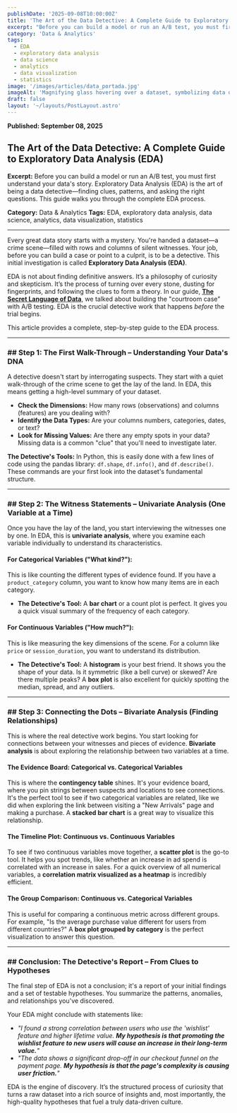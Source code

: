 ```yaml
---
publishDate: '2025-09-08T10:00:00Z'
title: 'The Art of the Data Detective: A Complete Guide to Exploratory Data Analysis (EDA)'
excerpt: "Before you can build a model or run an A/B test, you must first understand your data's story. Exploratory Data Analysis (EDA) is the art of being a data detective—finding clues, patterns, and asking the right questions. This guide walks you through the complete EDA process."
category: 'Data & Analytics'
tags:
  - EDA
  - exploratory data analysis
  - data science
  - analytics
  - data visualization
  - statistics
image: '/images/articles/data_portada.jpg'
imageAlt: 'Magnifying glass hovering over a dataset, symbolizing data detective work during Exploratory Data Analysis.'
draft: false
layout: '~/layouts/PostLayout.astro'
---
```


**Published: September 08, 2025**

## The Art of the Data Detective: A Complete Guide to Exploratory Data Analysis (EDA)

**Excerpt:** Before you can build a model or run an A/B test, you must first understand your data's story. Exploratory Data Analysis (EDA) is the art of being a data detective—finding clues, patterns, and asking the right questions. This guide walks you through the complete EDA process.

**Category:** Data & Analytics
**Tags:** EDA, exploratory data analysis, data science, analytics, data visualization, statistics

-----

Every great data story starts with a mystery. You're handed a dataset—a crime scene—filled with rows and columns of silent witnesses. Your job, before you can build a case or point to a culprit, is to be a detective. This initial investigation is called **Exploratory Data Analysis (EDA)**.

EDA is not about finding definitive answers. It’s a philosophy of curiosity and skepticism. It’s the process of turning over every stone, dusting for fingerprints, and following the clues to form a theory. In our guide, **[The Secret Language of Data](https://www.google.com/search?q=/articles/the-secret-language-of-data)**, we talked about building the "courtroom case" with A/B testing. EDA is the crucial detective work that happens *before* the trial begins.

This article provides a complete, step-by-step guide to the EDA process.

-----

### \#\# Step 1: The First Walk-Through – Understanding Your Data's DNA

A detective doesn't start by interrogating suspects. They start with a quiet walk-through of the crime scene to get the lay of the land. In EDA, this means getting a high-level summary of your dataset.

  * **Check the Dimensions:** How many rows (observations) and columns (features) are you dealing with?
  * **Identify the Data Types:** Are your columns numbers, categories, dates, or text?
  * **Look for Missing Values:** Are there any empty spots in your data? Missing data is a common "clue" that you'll need to investigate later.

**The Detective's Tools:** In Python, this is easily done with a few lines of code using the pandas library: `df.shape`, `df.info()`, and `df.describe()`. These commands are your first look into the dataset's fundamental structure.

-----

### \#\# Step 2: The Witness Statements – Univariate Analysis (One Variable at a Time)

Once you have the lay of the land, you start interviewing the witnesses one by one. In EDA, this is **univariate analysis**, where you examine each variable individually to understand its characteristics.

#### For Categorical Variables ("What kind?"):

This is like counting the different types of evidence found. If you have a `product_category` column, you want to know how many items are in each category.

  * **The Detective's Tool:** A **bar chart** or a count plot is perfect. It gives you a quick visual summary of the frequency of each category.

#### For Continuous Variables ("How much?"):

This is like measuring the key dimensions of the scene. For a column like `price` or `session_duration`, you want to understand its distribution.

  * **The Detective's Tool:** A **histogram** is your best friend. It shows you the shape of your data. Is it symmetric (like a bell curve) or skewed? Are there multiple peaks? A **box plot** is also excellent for quickly spotting the median, spread, and any outliers.

-----

### \#\# Step 3: Connecting the Dots – Bivariate Analysis (Finding Relationships)

This is where the real detective work begins. You start looking for connections between your witnesses and pieces of evidence. **Bivariate analysis** is about exploring the relationship between two variables at a time.

#### The Evidence Board: Categorical vs. Categorical Variables

This is where the **contingency table** shines. It's your evidence board, where you pin strings between suspects and locations to see connections. It's the perfect tool to see if two categorical variables are related, like we did when exploring the link between visiting a "New Arrivals" page and making a purchase. A **stacked bar chart** is a great way to visualize this relationship.

#### The Timeline Plot: Continuous vs. Continuous Variables

To see if two continuous variables move together, a **scatter plot** is the go-to tool. It helps you spot trends, like whether an increase in ad spend is correlated with an increase in sales. For a quick overview of all numerical variables, a **correlation matrix visualized as a heatmap** is incredibly efficient.

#### The Group Comparison: Continuous vs. Categorical Variables

This is useful for comparing a continuous metric across different groups. For example, "Is the average purchase value different for users from different countries?" A **box plot grouped by category** is the perfect visualization to answer this question.

-----

### \#\# Conclusion: The Detective's Report – From Clues to Hypotheses

The final step of EDA is not a conclusion; it's a report of your initial findings and a set of testable hypotheses. You summarize the patterns, anomalies, and relationships you've discovered.

Your EDA might conclude with statements like:

  * *"I found a strong correlation between users who use the 'wishlist' feature and higher lifetime value. **My hypothesis is that promoting the wishlist feature to new users will cause an increase in their long-term value.**"*
  * *"The data shows a significant drop-off in our checkout funnel on the payment page. **My hypothesis is that the page's complexity is causing user friction.**"*

EDA is the engine of discovery. It’s the structured process of curiosity that turns a raw dataset into a rich source of insights and, most importantly, the high-quality hypotheses that fuel a truly data-driven culture.